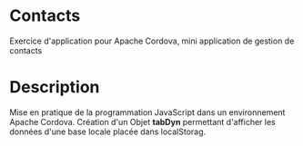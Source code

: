 # Contacts
Exercice d'application pour Apache Cordova, mini application de gestion de contacts

# Description
Mise en pratique de la programmation JavaScript dans un environnement Apache Cordova. 
Création d'un Objet **tabDyn** permettant d'afficher les données d'une base locale placée dans localStorag.
